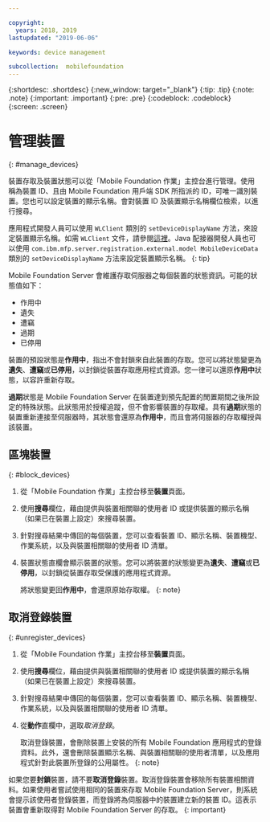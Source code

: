 ```yaml
---

copyright:
  years: 2018, 2019
lastupdated: "2019-06-06"

keywords: device management

subcollection:  mobilefoundation
---
```


{:shortdesc: .shortdesc}
{:new_window: target="_blank"}
{:tip: .tip}
{:note: .note}
{:important: .important}
{:pre: .pre}
{:codeblock: .codeblock}
{:screen: .screen}

# 管理裝置
{: #manage_devices}

裝置存取及裝置狀態可以從「Mobile Foundation 作業」主控台進行管理。使用稱為裝置 ID、且由 Mobile Foundation 用戶端 SDK 所指派的 ID，可唯一識別裝置。您也可以設定裝置的顯示名稱。會對裝置 ID 及裝置顯示名稱欄位檢索，以進行搜尋。

應用程式開發人員可以使用 `WLClient` 類別的 `setDeviceDisplayName` 方法，來設定裝置顯示名稱。如需 `WLClient` 文件，請參閱[這裡](https://mobilefirstplatform.ibmcloud.com/tutorials/en/foundation/8.0/api/client-side-api/javascript/client/)。Java 配接器開發人員也可以使用 `com.ibm.mfp.server.registration.external.model MobileDeviceData` 類別的 `setDeviceDisplayName` 方法來設定裝置顯示名稱。
{: tip}

Mobile Foundation Server 會維護存取伺服器之每個裝置的狀態資訊。可能的狀態值如下：
* 作用中
* 遺失
* 遭竊
* 過期
* 已停用

裝置的預設狀態是**作用中**，指出不會封鎖來自此裝置的存取。您可以將狀態變更為**遺失**、**遭竊**或**已停用**，以封鎖從裝置存取應用程式資源。您一律可以還原**作用中**狀態，以容許重新存取。

**過期**狀態是 Mobile Foundation Server 在裝置達到預先配置的閒置期間之後所設定的特殊狀態。此狀態用於授權追蹤，但不會影響裝置的存取權。具有**過期**狀態的裝置重新連接至伺服器時，其狀態會還原為**作用中**，而且會將伺服器的存取權授與該裝置。

## 區塊裝置
{: #block_devices}

1. 從「Mobile Foundation 作業」主控台移至**裝置**頁面。
2. 使用**搜尋**欄位，藉由提供與裝置相關聯的使用者 ID 或提供裝置的顯示名稱（如果已在裝置上設定）來搜尋裝置。
3. 針對搜尋結果中傳回的每個裝置，您可以查看裝置 ID、顯示名稱、裝置機型、作業系統，以及與裝置相關聯的使用者 ID 清單。
4. 裝置狀態直欄會顯示裝置的狀態。您可以將裝置的狀態變更為**遺失**、**遭竊**或**已停用**，以封鎖從裝置存取受保護的應用程式資源。

   將狀態變更回**作用中**，會還原原始存取權。
   {: note}


## 取消登錄裝置
{: #unregister_devices}

1. 從「Mobile Foundation 作業」主控台移至**裝置**頁面。
2. 使用**搜尋**欄位，藉由提供與裝置相關聯的使用者 ID 或提供裝置的顯示名稱（如果已在裝置上設定）來搜尋裝置。
3. 針對搜尋結果中傳回的每個裝置，您可以查看裝置 ID、顯示名稱、裝置機型、作業系統，以及與裝置相關聯的使用者 ID 清單。
4. 從**動作**直欄中，選取*取消登錄*。

   取消登錄裝置，會刪除裝置上安裝的所有 Mobile Foundation 應用程式的登錄資料。此外，還會刪除裝置顯示名稱、與裝置相關聯的使用者清單，以及應用程式針對此裝置所登錄的公用屬性。
   {: note}


如果您要**封鎖**裝置，請不要**取消登錄**裝置。取消登錄裝置會移除所有裝置相關資料。如果使用者嘗試使用相同的裝置來存取 Mobile Foundation Server，則系統會提示該使用者登錄裝置，而登錄將為伺服器中的裝置建立新的裝置 ID。這表示裝置會重新取得對 Mobile Foundation Server 的存取。
{: important}
